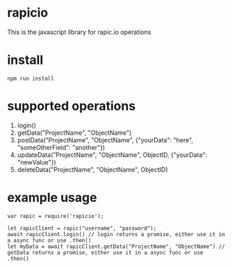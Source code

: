 # rapicio
This is the javascript library for rapic.io operations

# install
`npm run install`

# supported operations
1) login()
2) getData("ProjectName", "ObjectName")
3) postData("ProjectName", "ObjectName", {"yourData": "here", "someOtherField": "another"})
4) updateData("ProjectName", "ObjectName", ObjectID, {"yourData": "newValue"})
5) deleteData("ProjectName", "ObjectName", ObjectID)

# example usage
```
var rapic = require('rapicio');

let rapicClient = rapic("username", "password");
await rapicClient.login() // login returns a promise, either use it in a async func or use .then()
let myData = await rapicClient.getData("ProjectName", "ObjectName") // getData returns a promise, either use it in a async func or use .then()
```
